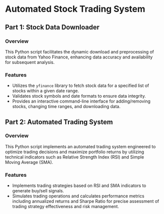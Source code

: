 
# Automated Stock Trading System

## Part 1: Stock Data Downloader

### Overview
This Python script facilitates the dynamic download and preprocessing of stock data from Yahoo Finance, enhancing data accuracy and availability for subsequent analysis.

### Features
- Utilizes the `yfinance` library to fetch stock data for a specified list of stocks within a given date range.
- Validates stock symbols and date formats to ensure data integrity.
- Provides an interactive command-line interface for adding/removing stocks, changing time ranges, and downloading data.

## Part 2: Automated Trading System

### Overview
This Python script implements an automated trading system engineered to optimize trading decisions and maximize portfolio returns by utilizing technical indicators such as Relative Strength Index (RSI) and Simple Moving Average (SMA).

### Features
- Implements trading strategies based on RSI and SMA indicators to generate buy/sell signals.
- Simulates trading operations and calculates performance metrics including annualized returns and Sharpe Ratio for precise assessment of trading strategy effectiveness and risk management.

